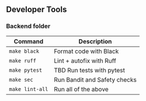 ## Developer Tools

### Backend folder

| Command         | Description                  |
|-----------------|------------------------------|
| `make black`    | Format code with Black       |
| `make ruff`     | Lint + autofix with Ruff     |
| `make pytest`   | TBD Run tests with pytest    |
| `make sec`      | Run Bandit and Safety checks |
| `make lint-all` | Run all of the above         |

